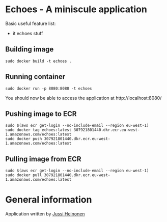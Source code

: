 # Echoes - A miniscule application

Basic useful feature list:

 * it echoes stuff


## Building image

`sudo docker build -t echoes .`

## Running container

`sudo docker run -p 8080:8080 -t echoes`

You should now be able to access the application at http://localhost:8080/

## Pushing image to ECR

```
sudo $(aws ecr get-login --no-include-email --region eu-west-1)
sudo docker tag echoes:latest 307921801440.dkr.ecr.eu-west-1.amazonaws.com/echoes:latest
sudo docker push 307921801440.dkr.ecr.eu-west-1.amazonaws.com/echoes:latest
```

## Pulling image from ECR

```
sudo $(aws ecr get-login --no-include-email --region eu-west-1)
sudo docker pull 307921801440.dkr.ecr.eu-west-1.amazonaws.com/echoes:latest
```

# General information

Application written by [Jussi Heinonen](mailto:jussi.heinonen@ft.com)
